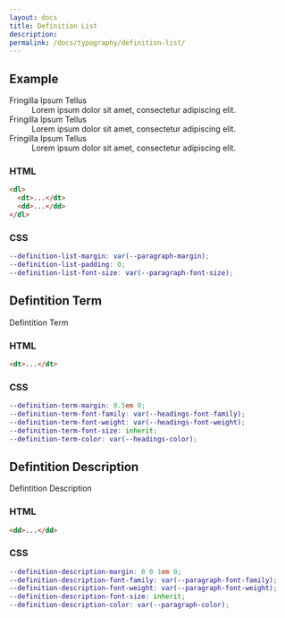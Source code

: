 ```yaml
---
layout: docs
title: Definition List
description: 
permalink: /docs/typography/definition-list/
---
```


## Example

<dl>
  <dt>Fringilla Ipsum Tellus</dt>
  <dd>Lorem ipsum dolor sit amet, consectetur adipiscing elit.</dd>
  <dt>Fringilla Ipsum Tellus</dt>
  <dd>Lorem ipsum dolor sit amet, consectetur adipiscing elit.</dd>
  <dt>Fringilla Ipsum Tellus</dt>
  <dd>Lorem ipsum dolor sit amet, consectetur adipiscing elit.</dd>
</dl>

### HTML

```html
<dl>
  <dt>...</dt>
  <dd>...</dd>
</dl>
```

### CSS

```scss
--definition-list-margin: var(--paragraph-margin);
--definition-list-padding: 0;
--definition-list-font-size: var(--paragraph-font-size);
```

## Defintition Term

<dl>
  <dt>Defintition Term</dt>
</dl>

### HTML

```html
<dt>...</dt>
```

### CSS

```scss
--definition-term-margin: 0.5em 0;
--definition-term-font-family: var(--headings-font-family);
--definition-term-font-weight: var(--headings-font-weight);
--definition-term-font-size: inherit;
--definition-term-color: var(--headings-color);
```

## Defintition Description

<dl>
  <dt>Defintition Description</dt>
</dl>

### HTML

```html
<dd>...</dd>
```

### CSS

```scss
--definition-description-margin: 0 0 1em 0;
--definition-description-font-family: var(--paragraph-font-family);
--definition-description-font-weight: var(--paragraph-font-weight);
--definition-description-font-size: inherit;
--definition-description-color: var(--paragraph-color);
```
